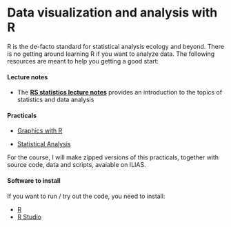 # Data visualization and analysis with R

R is the de-facto standard for statistical analysis ecology and beyond. There is no getting around learning R if you want to analyze data. The following resources are meant to help you getting a good start:

#### Lecture notes

* The **[RS statistics lecture notes](https://www.dropbox.com/s/8fmh10fdn6jd2xb/EssentialStatistics.pdf?dl=0)** provides an introduction to the topics of statistics and data analysis


#### Practicals

* [Graphics with R](https://github.com/florianhartig/ResearchSkills/blob/master/Labs/Statistics/Practicals/GraphicsInR/Rgraphics.md)

* [Statistical Analysis](https://github.com/florianhartig/ResearchSkills/blob/master/Labs/Statistics/Practicals/StatisticalAnalysisInR/Statistics.md)

For the course, I will make zipped versions of this practicals, together with source code, data and scripts, avaiable on ILIAS.

#### Software to install

If you want to run / try out the code, you need to install: 

* [R](https://cran.r-project.org/)
* [R Studio](https://www.rstudio.com/products/rstudio/download/)







